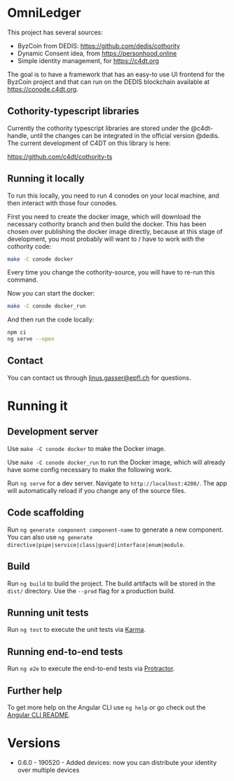# OmniLedger

This project has several sources:
- ByzCoin from DEDIS: https://github.com/dedis/cothority
- Dynamic Consent idea, from https://personhood.online
- Simple identity management, for https://c4dt.org

The goal is to have a framework that has an easy-to use UI frontend for the ByzCoin project
and that can run on the DEDIS blockchain available at https://conode.c4dt.org.

## Cothority-typescript libraries

Currently the cothority typescript libraries are stored under the @c4dt-handle, until the
changes can be integrated in the official version @dedis. The current development of C4DT
on this library is here:

https://github.com/c4dt/cothority-ts

## Running it locally

To run this locally, you need to run 4 conodes on your local machine, and then interact with
those four conodes.

First you need to create the docker image, which will download the necessary cothority branch
and then build the docker. This has been chosen over publishing the docker image directly, because
at this stage of development, you most probably will want to / have to work with the cothority
code:

```bash
make -C conode docker
```

Every time you change the cothority-source, you will have to re-run this command.

Now you can start the docker:

```bash
make -C conode docker_run
```

And then run the code locally:

```bash
npm ci
ng serve --open
```

## Contact

You can contact us through linus.gasser@epfl.ch for questions.

# Running it

## Development server

Use `make -C conode docker` to make the Docker image.

Use `make -C conode docker_run` to run the Docker image, which will already have some config necessary to make the following
work.

Run `ng serve` for a dev server. Navigate to `http://localhost:4200/`. The app will automatically reload if you change any of the source files.

## Code scaffolding

Run `ng generate component component-name` to generate a new component. You can also use `ng generate directive|pipe|service|class|guard|interface|enum|module`.

## Build

Run `ng build` to build the project. The build artifacts will be stored in the `dist/` directory. Use the `--prod` flag for a production build.

## Running unit tests

Run `ng test` to execute the unit tests via [Karma](https://karma-runner.github.io).

## Running end-to-end tests

Run `ng e2e` to execute the end-to-end tests via [Protractor](http://www.protractortest.org/).

## Further help

To get more help on the Angular CLI use `ng help` or go check out the [Angular CLI README](https://github.com/angular/angular-cli/blob/master/README.md).

# Versions

- 0.6.0 - 190520 - Added devices: now you can distribute your identity over multiple
devices
